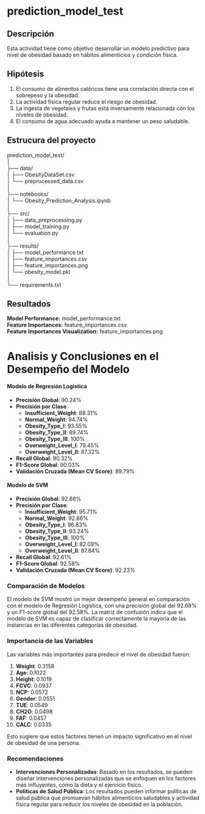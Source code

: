 # prediction_model_test

## Descripción
Esta actividad tiene como objetivo desarrollar un modelo predictivo para nivel de obesidad basado en hábitos alimenticios y condición física.

## Hipótesis
1. El consumo de alimentos calóricos tiene una correlación directa con el sobrepeso y la obesidad.
2. La actividad física regular reduce el riesgo de obesidad.
3. La ingesta de vegetales y frutas está inversamente relacionada con los niveles de obesidad.
4. El consumo de agua adecuado ayuda a mantener un peso saludable.



## Estrucura del proyecto
prediction_model_test/  
│  
├── data/  
│   ├── ObesityDataSet.csv  
│   └── preprocessed_data.csv  
│  
├── notebooks/  
│   └── Obesity_Prediction_Analysis.ipynb  
│  
├── src/  
│   ├── data_preprocessing.py  
│   ├── model_training.py  
│   └── evaluation.py  
│  
├── results/  
│   ├── model_performance.txt  
│   ├── feature_importances.csv  
│   ├── feature_importances.png  
│   └── obesity_model.pkl  
│  
└── requirements.txt  


## Resultados
**Model Performance:** model_performance.txt  
**Feature Importances:** feature_importances.csv  
**Feature Importances Visualization:** feature_importances.png  

# Analisis y Conclusiones en el Desempeño del Modelo

#### Modelo de Regresión Logística
- **Precisión Global**: 90.24%
- **Precisión por Clase**:
  - **Insufficient_Weight**: 88.31%
  - **Normal_Weight**: 94.74%
  - **Obesity_Type_I**: 93.55%
  - **Obesity_Type_II**: 89.74%
  - **Obesity_Type_III**: 100%
  - **Overweight_Level_I**: 79.45%
  - **Overweight_Level_II**: 87.32%
- **Recall Global**: 90.32%
- **F1-Score Global**: 90.03%
- **Validación Cruzada (Mean CV Score)**: 89.79%

#### Modelo de SVM
- **Precisión Global**: 92.68%
- **Precisión por Clase**:
  - **Insufficient_Weight**: 95.71%
  - **Normal_Weight**: 92.86%
  - **Obesity_Type_I**: 96.83%
  - **Obesity_Type_II**: 93.24%
  - **Obesity_Type_III**: 100%
  - **Overweight_Level_I**: 82.09%
  - **Overweight_Level_II**: 87.84%
- **Recall Global**: 92.61%
- **F1-Score Global**: 92.58%
- **Validación Cruzada (Mean CV Score)**: 92.23%

### Comparación de Modelos
El modelo de SVM mostró un mejor desempeño general en comparación con el modelo de Regresión Logística, con una precisión global del 92.68% y un F1-score global del 92.58%. La matriz de confusión indica que el modelo de SVM es capaz de clasificar correctamente la mayoría de las instancias en las diferentes categorías de obesidad.

### Importancia de las Variables
Las variables más importantes para predecir el nivel de obesidad fueron:
1. **Weight**: 0.3158
2. **Age**: 0.1022
3. **Height**: 0.1019
4. **FCVC**: 0.0937
5. **NCP**: 0.0572
6. **Gender**: 0.0551
7. **TUE**: 0.0549
8. **CH2O**: 0.0498
9. **FAF**: 0.0457
10. **CALC**: 0.0335

Esto sugiere que estos factores tienen un impacto significativo en el nivel de obesidad de una persona.

### Recomendaciones
- **Intervenciones Personalizadas**: Basado en los resultados, se pueden diseñar intervenciones personalizadas que se enfoquen en los factores más influyentes, como la dieta y el ejercicio físico.
- **Políticas de Salud Pública**: Los resultados pueden informar políticas de salud pública que promuevan hábitos alimenticios saludables y actividad física regular para reducir los niveles de obesidad en la población.

